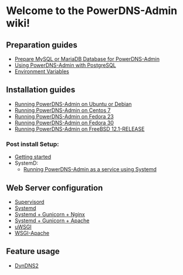 # Welcome to the PowerDNS-Admin wiki!

## Preparation guides
- [Prepare MySQL or MariaDB Database for PowerDNS-Admin](preparation/Prepare-MySQL-or-MariaDB-Database-for-PowerDNS-Admin.md)
- [Using PowerDNS-Admin with PostgreSQL](preparation/Using-PowerDNS-Admin-with-PostgreSQL.md)
- [Environment Variables](preparation/Environment-variables.md)

## Installation guides
- [Running PowerDNS-Admin on Ubuntu or Debian](install/Running-PowerDNS-Admin-on-Ubuntu-or-Debian.md)
- [Running PowerDNS-Admin on Centos 7](install/Running-PowerDNS-Admin-on-Centos-7.md)
- [Running PowerDNS-Admin on Fedora 23](install/Running-PowerDNS-Admin-on-Fedora-23.md)
- [Running PowerDNS-Admin on Fedora 30](install/Running-PowerDNS-Admin-on-Fedora-30.md)
- [Running PowerDNS-Admin on FreeBSD 12.1-RELEASE](install/Running-on-FreeBSD.md)

### Post install Setup:
- [Getting started](configuration/Getting-started.md)
- SystemD:
  - [Running PowerDNS-Admin as a service using Systemd](install/Running-PowerDNS-Admin-as-a-service-(Systemd).md)


## Web Server configuration
- [Supervisord](web-server/Supervisord-example.md)
- [Systemd](web-server/Systemd-example.md)
- [Systemd + Gunicorn + Nginx](web-server/Running-PowerDNS-Admin-with-Systemd-Gunicorn-and-Nginx.md)
- [Systemd + Gunicorn + Apache](web-server/Running-PowerDNS-Admin-with-Systemd,-Gunicorn-and-Apache.md)
- [uWSGI](web-server/uWSGI-example.md)
- [WSGI-Apache](web-server/WSGI-Apache-example.md)

## Feature usage
- [DynDNS2](features/DynDNS2.md)